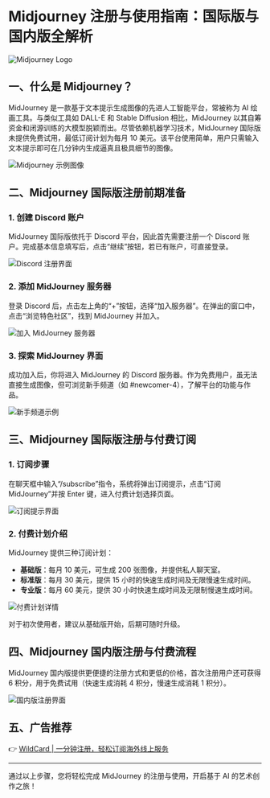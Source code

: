 # Midjourney 注册与使用指南：国际版与国内版全解析

![Midjourney Logo](https://bbtdd.com/img/07570192.webp)

## 一、什么是 Midjourney？

MidJourney 是一款基于文本提示生成图像的先进人工智能平台，常被称为 AI 绘画工具。与类似工具如 DALL-E 和 Stable Diffusion 相比，MidJourney 以其自筹资金和闭源训练的大模型脱颖而出。尽管依赖机器学习技术，MidJourney 国际版未提供免费试用，最低订阅计划为每月 10 美元。该平台使用简单，用户只需输入文本提示即可在几分钟内生成逼真且极具细节的图像。

![Midjourney 示例图像](https://bbtdd.com/img/799225536652.webp)

## 二、Midjourney 国际版注册前期准备

### 1. 创建 Discord 账户
MidJourney 国际版依托于 Discord 平台，因此首先需要注册一个 Discord 账户。完成基本信息填写后，点击“继续”按钮，若已有账户，可直接登录。

![Discord 注册界面](https://bbtdd.com/img/63400989465783.webp)

### 2. 添加 MidJourney 服务器
登录 Discord 后，点击左上角的“+”按钮，选择“加入服务器”。在弹出的窗口中，点击“浏览特色社区”，找到 MidJourney 并加入。

![加入 MidJourney 服务器](https://bbtdd.com/img/66199474.webp)

### 3. 探索 MidJourney 界面
成功加入后，你将进入 MidJourney 的 Discord 服务器。作为免费用户，虽无法直接生成图像，但可浏览新手频道（如 #newcomer-4），了解平台的功能与作品。

![新手频道示例](https://bbtdd.com/img/515447292103989.webp)

## 三、Midjourney 国际版注册与付费订阅

### 1. 订阅步骤
在聊天框中输入“/subscribe”指令，系统将弹出订阅提示，点击“订阅 MidJourney”并按 Enter 键，进入付费计划选择页面。

![订阅提示界面](https://bbtdd.com/img/777987235.webp)

### 2. 付费计划介绍
MidJourney 提供三种订阅计划：
- **基础版**：每月 10 美元，可生成 200 张图像，并提供私人聊天室。
- **标准版**：每月 30 美元，提供 15 小时的快速生成时间及无限慢速生成时间。
- **专业版**：每月 60 美元，提供 30 小时快速生成时间及无限制慢速生成时间。

![付费计划详情](https://bbtdd.com/img/151611303.webp)

对于初次使用者，建议从基础版开始，后期可随时升级。

## 四、Midjourney 国内版注册与付费流程

MidJourney 国内版提供更便捷的注册方式和更低的价格，首次注册用户还可获得 6 积分，用于免费试用（快速生成消耗 4 积分，慢速生成消耗 1 积分）。

![国内版注册界面](https://bbtdd.com/img/1000583089606.webp)

## 五、广告推荐
👉 [WildCard | 一分钟注册，轻松订阅海外线上服务](https://bbtdd.com/WildCard)

---

通过以上步骤，您将轻松完成 MidJourney 的注册与使用，开启基于 AI 的艺术创作之旅！
